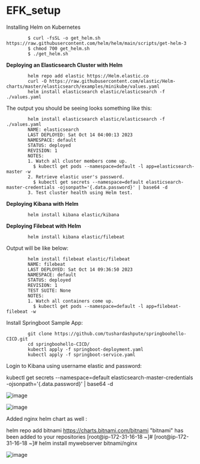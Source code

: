# EFK_setup


Installing Helm on Kubernetes

            $ curl -fsSL -o get_helm.sh https://raw.githubusercontent.com/helm/helm/main/scripts/get-helm-3
            $ chmod 700 get_helm.sh
            $ ./get_helm.sh

**Deploying an Elasticsearch Cluster with Helm**

            helm repo add elastic https://Helm.elastic.co
            curl -O https://raw.githubusercontent.com/elastic/Helm-charts/master/elasticsearch/examples/minikube/values.yaml
            helm install elasticsearch elastic/elasticsearch -f ./values.yaml 

The output you should be seeing looks something like this:

            helm install elasticsearch elastic/elasticsearch -f ./values.yaml 
            NAME: elasticsearch
            LAST DEPLOYED: Sat Oct 14 04:00:13 2023
            NAMESPACE: default
            STATUS: deployed
            REVISION: 1
            NOTES:
            1. Watch all cluster members come up.
              $ kubectl get pods --namespace=default -l app=elasticsearch-master -w
            2. Retrieve elastic user's password.
              $ kubectl get secrets --namespace=default elasticsearch-master-credentials -ojsonpath='{.data.password}' | base64 -d
            3. Test cluster health using Helm test.

**Deploying Kibana with Helm**

            helm install kibana elastic/kibana 

**Deploying Filebeat with Helm**

            helm install kibana elastic/filebeat 

Output will be like below:

            helm install filebeat elastic/filebeat
            NAME: filebeat
            LAST DEPLOYED: Sat Oct 14 09:36:50 2023
            NAMESPACE: default
            STATUS: deployed
            REVISION: 1
            TEST SUITE: None
            NOTES:
            1. Watch all containers come up.
              $ kubectl get pods --namespace=default -l app=filebeat-filebeat -w

Install Springboot Sample App:

            git clone https://github.com/tushardashpute/springboohello-CICD.git
            cd springboohello-CICD/
            kubectl apply -f springboot-deployment.yaml
            kubectl apply -f springboot-service.yaml

Login to Kibana using username elastic and password:

kubectl get secrets --namespace=default elasticsearch-master-credentials -ojsonpath='{.data.password}' | base64 -d


![image](https://github.com/tushardashpute/EFK_setup/assets/74225291/e9db8033-4b75-4606-a69f-42165844d623)


![image](https://github.com/tushardashpute/EFK_setup/assets/74225291/7c0fc6a8-095a-4d2f-993c-8b7b4a3dbcd3)

Added nginx helm chart as well :

 helm repo add bitnami https://charts.bitnami.com/bitnami
"bitnami" has been added to your repositories
[root@ip-172-31-16-18 ~]#
[root@ip-172-31-16-18 ~]# helm install mywebserver bitnami/nginx

![image](https://github.com/tushardashpute/EFK_setup/assets/74225291/bbdf87c6-ba5b-4896-94cc-cd09a3089066)

